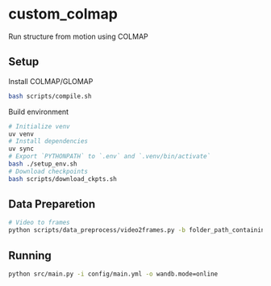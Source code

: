 # custom_colmap
Run structure from motion using COLMAP

## Setup

Install COLMAP/GLOMAP
```bash
bash scripts/compile.sh
```

Build environment
```bash
# Initialize venv
uv venv
# Install dependencies
uv sync
# Export `PYTHONPATH` to `.env` and `.venv/bin/activate`
bash ./setup_env.sh
# Download checkpoints
bash scripts/download_ckpts.sh
```

## Data Preparetion
```bash
# Video to frames
python scripts/data_preprocess/video2frames.py -b folder_path_containing_videos

```

## Running
```bash
python src/main.py -i config/main.yml -o wandb.mode=online
```
